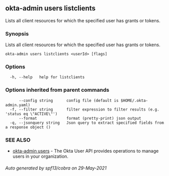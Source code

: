 ## okta-admin users listclients

Lists all client resources for which the specified user has grants or tokens.

### Synopsis

Lists all client resources for which the specified user has grants or tokens.

```
okta-admin users listclients <userId> [flags]
```

### Options

```
  -h, --help   help for listclients
```

### Options inherited from parent commands

```
      --config string      config file (default is $HOME/.okta-admin.yaml)
  -f, --filter string      filter expression to filter results (e.g. 'status eq \"ACTIVE\"')
      --format             format (pretty-print) json output
  -q, --jsonquery string   Json query to extract specified fields from a response object ()
```

### SEE ALSO

* [okta-admin users](okta-admin_users.md)	 - The Okta User API provides operations to manage users in your organization.

###### Auto generated by spf13/cobra on 29-May-2021
